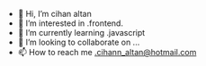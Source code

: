 - 👋 Hi, I’m cihan altan
- 👀 I’m interested in .frontend.
- 🌱 I’m currently learning .javascript
- 💞️ I’m looking to collaborate on ...
- 📫 How to reach me .cihann_altan@hotmail.com

<!---
cihan92/cihan92 is a ✨ special ✨ repository because its `README.md` (this file) appears on your GitHub profile.
You can click the Preview link to take a look at your changes.
--->
